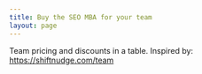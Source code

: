 ```yaml
---
title: Buy the SEO MBA for your team
layout: page
---
```


Team pricing and discounts in a table. Inspired by: https://shiftnudge.com/team